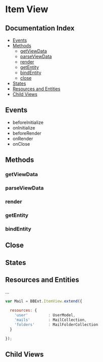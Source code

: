 # Item View

## Documentation Index

* [Events](#Events)
* [Methods](#methods)
  * [getViewData](#getviewdata)
  * [parseViewData](#parseviewdata)
  * [render](#render)
  * [getEntity](#getentity)
  * [bindEntity](#bindentity)
  * [close](#close)
* [States](#states)
* [Resources and Entities](#resources-and-entities)
* [Child Views](#child-views)

## Events

* beforeInitialize
* onInitialize
* beforeRender
* onRender
* onClose

## Methods

### getViewData

### parseViewData

### render

### getEntity

### bindEntity

## Close

## States

## Resources and Entities

...

```js
var Mail = BBExt.ItemView.extend({

  resources: {
    'user'         : UserModel,
    'mails'        : MailCollection,
    'folders'      : MailFolderCollection
  }

});
```

## Child Views

